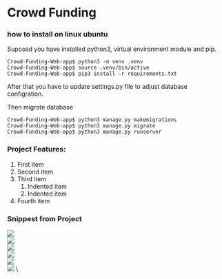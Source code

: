 # Crowd Funding

### how to install on linux ubuntu

Suposed you have installed python3, virtual environment module and pip. 

```shell
Crowd-Funding-Web-app$ python3 -m venv .venv
Crowd-Funding-Web-app$ source .venv/bin/active
Crowd-Funding-Web-app$ pip3 install -r requirements.txt
```
After that you have to update settings.py file to adjust database configration.


Then migrate database
```shell
Crowd-Funding-Web-app$ python3 manage.py makemigrations
Crowd-Funding-Web-app$ python3 manage.py migrate
Crowd-Funding-Web-app$ python3 manage.py runserver
```
### Project Features:
1. First item
2. Second item
3. Third item
    1. Indented item
    2. Indented item
4. Fourth item 
### Snippest from Project
![][1] \
![][2] \
![][3] \
![][4] \
![][5] \
![][6] \


[1]: https://github.com/ProMostafa/Crowd_Funding/blob/master/1.png
[2]: https://github.com/ProMostafa/Crowd_Funding/blob/master/2.png
[3]: https://github.com/ProMostafa/Crowd_Funding/blob/master/3.png
[4]: https://github.com/ProMostafa/Crowd_Funding/blob/master/4.png
[5]: https://github.com/ProMostafa/Crowd_Funding/blob/master/5.png
[6]: https://github.com/ProMostafa/Crowd_Funding/blob/master/6.png

